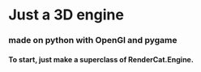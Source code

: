 <H1>Just a 3D engine <H3>made on python with OpenGl and pygame<H4>To start, just make a superclass of RenderCat.Engine.
